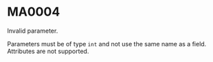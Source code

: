 # MA0004

Invalid parameter.

Parameters must be of type `int` and not use the same name as a field. Attributes are not supported.
